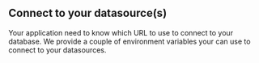 <!-- post: -->


##  Connect to your datasource(s)

Your application need to know which URL to use to connect to your database. We provide a couple of environment variables your can use to connect to your datasources.

